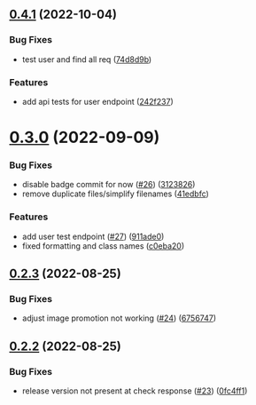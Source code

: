 ## [0.4.1](https://github.com/bcgov/nr-backend-starting-api/compare/v0.4.0...v0.4.1) (2022-10-04)


### Bug Fixes

* test user and find all req ([74d8d9b](https://github.com/bcgov/nr-backend-starting-api/commit/74d8d9b67980f7e00d08c02ac7c16287fbd909bf))


### Features

* add api tests for user endpoint ([242f237](https://github.com/bcgov/nr-backend-starting-api/commit/242f237b1c762b59a5502549d8b4a8e82902d046))



# [0.3.0](https://github.com/bcgov/nr-backend-starting-api/compare/v0.2.3...v0.3.0) (2022-09-09)


### Bug Fixes

* disable badge commit for now ([#26](https://github.com/bcgov/nr-backend-starting-api/issues/26)) ([3123826](https://github.com/bcgov/nr-backend-starting-api/commit/31238267985d800e2f882cc7a9497a37f40de18d))
* remove duplicate files/simplify filenames ([41edbfc](https://github.com/bcgov/nr-backend-starting-api/commit/41edbfc3a81c0c18c53e3d57104a385cdb3219e4))


### Features

* add user test endpoint ([#27](https://github.com/bcgov/nr-backend-starting-api/issues/27)) ([911ade0](https://github.com/bcgov/nr-backend-starting-api/commit/911ade08091cc8516dc14572fad13335548c7177))
* fixed formatting and class names ([c0eba20](https://github.com/bcgov/nr-backend-starting-api/commit/c0eba208fa630666a6f4bb88fd26d7e33348ffbc))



## [0.2.3](https://github.com/bcgov/nr-backend-starting-api/compare/v0.2.2...v0.2.3) (2022-08-25)


### Bug Fixes

* adjust image promotion not working ([#24](https://github.com/bcgov/nr-backend-starting-api/issues/24)) ([6756747](https://github.com/bcgov/nr-backend-starting-api/commit/6756747d2896fefa7790e8967397f4220030662d))



## [0.2.2](https://github.com/bcgov/nr-backend-starting-api/compare/v0.2.1...v0.2.2) (2022-08-25)


### Bug Fixes

* release version not present at check response ([#23](https://github.com/bcgov/nr-backend-starting-api/issues/23)) ([0fc4ff1](https://github.com/bcgov/nr-backend-starting-api/commit/0fc4ff13d1a9ff57e686af1b38ee078a33b37625))



